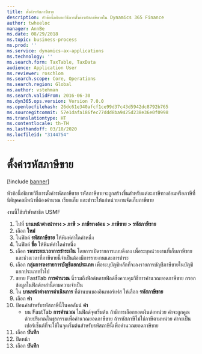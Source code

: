 ```yaml
---
title: ตั้งค่ารหัสภาษีขาย
description: หัวข้อนี้อธิบายวิธีการตั้งค่ารหัสภาษีขายใน Dynamics 365 Finance
author: twheeloc
manager: AnnBe
ms.date: 08/29/2018
ms.topic: business-process
ms.prod: ''
ms.service: dynamics-ax-applications
ms.technology: ''
ms.search.form: TaxTable, TaxData
audience: Application User
ms.reviewer: roschlom
ms.search.scope: Core, Operations
ms.search.region: Global
ms.author: vstehman
ms.search.validFrom: 2016-06-30
ms.dyn365.ops.version: Version 7.0.0
ms.openlocfilehash: 26dc61e340afcf1ce99d37c43d5942dc8792b765
ms.sourcegitcommit: 57e1dafa186fec77ddd8ba9425d238e36e0f0998
ms.translationtype: HT
ms.contentlocale: th-TH
ms.lasthandoff: 03/18/2020
ms.locfileid: "3144754"
---
```

# <a name="set-up-sales-tax-codes"></a>ตั้งค่ารหัสภาษีขาย

[!include [banner](../../includes/banner.md)]

หัวข้อนี้อธิบายวิธีการตั้งค่ารหัสภาษีขาย รหัสภาษีขายจะถูกสร้างขึ้นสำหรับแต่ละภาษีทางอ้อมหรือภาษีที่นิติบุคคลมีหน้าที่ต้องคำนวณ เรียกเก็บ และชำระให้แก่หน่วยงานจัดเก็บภาษีขาย 

งานนี้ใช้บริษัทสาธิต USMF 

1. ไปที่ **บานหน้าต่างนำทาง > ภาษี > ภาษีทางอ้อม > ภาษีขาย > รหัสภาษีขาย**
2. เลือก **ใหม่**
3. ในฟิลด์ **รหัสภาษีขาย** ให้พิมพ์ค่าใดค่าหนึ่ง
4. ในฟิลด์ **ชื่อ** ให้พิมพ์ค่าใดค่าหนึ่ง
5. เลือก **รอบระยะเวลาการชำระเงิน** โดยการเปิดรายการแบบดึงลง เพื่อระบุหน่วยงานที่เก็บภาษีขาย และช่วงเวลาที่ภาษีขายนี้จำเป็นต้องมีการรายงานและการชำระ
6. เลือก **กลุ่มการลงรายการบัญชีแยกประเภท** เพื่อระบุบัญชีหลักที่จะลงรายการบัญชีภาษีขายในบัญชีแยกประเภททั่วไป
7. ขยาย FastTab **การคำนวณ** นี่รวมถึงฟิลด์หลายฟิลด์ซึ่งควบคุมวิธีการคำนวณยอดภาษีขาย กรอกข้อมูลในฟิลด์เหล่านี้ตามความจำเป็น  
8. ใน **บานหน้าต่างการดำเนินการ** ที่ด้านบนของอินเทอร์เฟส ให้เลือก **รหัสภาษีขาย**
9. เลือก **ค่า**
10. ป้อนค่าสำหรับรหัสภาษีนี้ในคอลัมน์ **ค่า**
    - บน FastTab **การคำนวณ** ในฟิลด์จุดเริ่มต้น ถ้ามีการเลือกยอดเงินต่อหน่วย ค่าจะถูกคูณด้วยปริมาณในธุรกรรมเพื่อคำนวณยอดภาษีขาย  ถ้ารหัสภาษีไม่ใช่ภาษีตามหน่วย ค่าจะเป็นเปอร์เซ็นต์ที่จะใช้ในจุดเริ่มต้นสำหรับรหัสภาษีนี้เพื่อคำนวณยอดภาษีขาย     
11. เลือก **บันทึก**
12. ปิดหน้า
13. เลือก **บันทึก**

